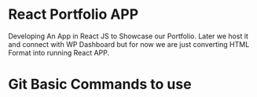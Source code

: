 # React Portfolio APP
Developing An App in React JS to Showcase our Portfolio. Later we host it and connect with WP Dashboard but for now we are just converting HTML Format into running React APP.

# Git Basic Commands to use
<script src="https://gist.github.com/sanjeevpratapsingh/7b987dd84b058dab7d8d557f606c58ef.js"></script>
